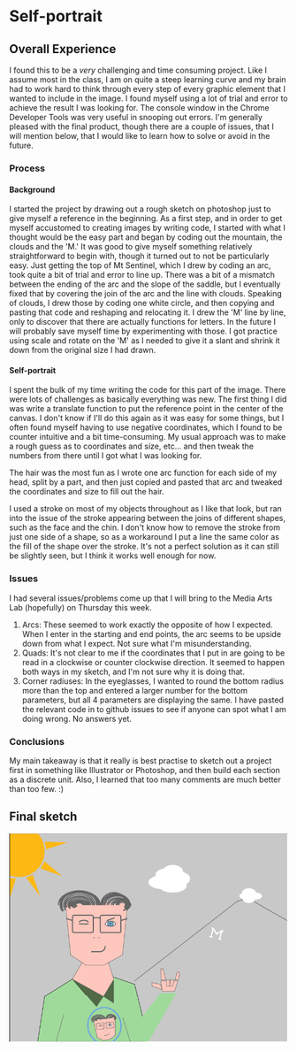 # Self-portrait

## Overall Experience
I found this to be a *very* challenging and time consuming project. Like I assume most in the class, I am on quite a steep learning curve and my brain had to work hard to think through every step of every graphic element that I wanted to include in the image. I found myself using a lot of trial and error to achieve the result I was looking for. The console window in the Chrome Developer Tools was very useful in snooping out errors. I'm generally pleased with the final product, though there are a couple of issues, that I will mention below, that I would like to learn how to solve or avoid in the future.

### Process
#### Background
I started the project by drawing out a rough sketch on photoshop just to give myself a reference in the beginning. As a first step, and in order to get myself accustomed to creating images by writing code, I started with what I thought would be the easy part and began by coding out the mountain, the clouds and the 'M.' It was good to give myself something relatively straightforward to begin with, though it turned out to not be particularly easy. Just getting the top of Mt Sentinel, which I drew by coding an arc, took quite a bit of trial and error to line up. There was a bit of a mismatch between the ending of the arc and the slope of the saddle, but I eventually fixed that by covering the join of the arc and the line with clouds. Speaking of clouds, I drew those by coding one white circle, and then copying and pasting that code and reshaping and relocating it. I drew the 'M' line by line, only to discover that there are actually functions for letters. In the future I will probably save myself time by experimenting with those. I got practice using scale and rotate on the 'M' as I needed to give it a slant and shrink it down from the original size I had drawn.

#### Self-portrait
I spent the bulk of my time writing the code for this part of the image. There were lots of challenges as basically everything was new. The first thing I did was write a translate function to put the reference point in the center of the canvas. I don't know if I'll do this again as it was easy for some things, but I often found myself having to use negative coordinates, which I found to be counter intuitive and a bit time-consuming. My usual approach was to make a rough guess as to coordinates and size, etc... and then tweak the numbers from there until I got what I was looking for.

The hair was the most fun as I wrote one arc function for each side of my head, split by a part, and then just copied and pasted that arc and tweaked the coordinates and size to fill out the hair.

I used a stroke on most of my objects throughout as I like that look, but ran into the issue of the stroke appearing between the joins of different shapes, such as the face and the chin. I don't know how to remove the stroke from just one side of a shape, so as a workaround I put a line the same color as the fill of the shape over the stroke. It's not a perfect solution as it can still be slightly seen, but I think it works well enough for now.

### Issues

I had several issues/problems come up that I will bring to the Media Arts Lab (hopefully) on Thursday this week.

1. Arcs: These seemed to work exactly the opposite of how I expected. When I enter in the starting and end points, the arc seems to be upside down from what I expect. Not sure what I'm misunderstanding.
2. Quads: It's not clear to me if the coordinates that I put in are going to be read in a clockwise or counter clockwise direction. It seemed to happen both ways in my sketch, and I'm not sure why it is doing that.
3. Corner radiuses: In the eyeglasses, I wanted to round the bottom radius more than the top and entered a larger number for the bottom parameters, but all 4 parameters are displaying the same. I have pasted the relevant code in to github issues to see if anyone can spot what I am doing wrong. No answers yet.

### Conclusions

My main takeaway is that it really is best practise to sketch out a project first in something like Illustrator or Photoshop, and then build each section as a discrete unit. Also, I learned that too many comments are much better than too few.  :)

## Final sketch

![Final sketch](images/hw4-sketch.png)
